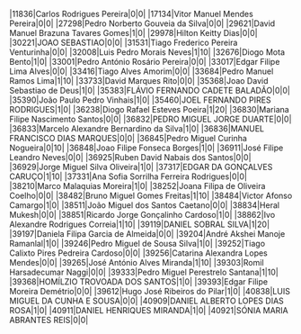 ﻿|11836|Carlos Rodrigues Pereira|0|0|
|17134|Vitor Manuel Mendes Pereira|0|0|
|27298|Pedro Norberto Gouveia da Silva|0|0|
|29621|David Manuel Brazuna Tavares Gomes|1|0|
|29978|Hilton Keitty Dias|0|0|
|30221|JOAO SEBASTIAO|0|0|
|31531|Tiago Frederico Pereira Venturinha|0|0|
|32008|Luis Pedro Morais Neves|1|10|
|32676|Diogo Mota Bento|1|0|
|33001|Pedro António Rosário Pereira|0|0|
|33017|Edgar Filipe Lima Alves|0|0|
|33416|Tiago Alves Amorim|0|0|
|33684|Pedro Manuel Ramos Lima|1|10|
|33733|David Marques Rito|0|0|
|35368|Joao David Sebastiao de Deus|1|0|
|35383|FLÁVIO FERNANDO CADETE BALADÃO|0|0|
|35390|João Paulo Pedro Vinhais|1|0|
|35460|JOEL FERNANDO PIRES RODRIGUES|1|0|
|36238|Diogo Rafael Esteves Poeira|1|20|
|36830|Mariana Filipe Nascimento Santos|0|0|
|36832|PEDRO MIGUEL JORGE DUARTE|0|0|
|36833|Marcelo Alexandre Bernardino da Silva|1|0|
|36836|MANUEL FRANCISCO DIAS MARQUES|0|0|
|36845|Pedro Miguel Curinha Nogueira|0|10|
|36848|Joao Filipe Fonseca Borges|1|0|
|36911|José Filipe Leandro Neves|0|0|
|36925|Ruben David Nabais dos Santos|0|0|
|36929|Jorge Miguel Silva Oliveira|1|0|
|37317|EDGAR DA GONÇALVES CARUÇO|1|10|
|37331|Ana Sofia Sorrilha Ferreira Rodrigues|0|0|
|38210|Marco Malaquias Moreira|1|0|
|38252|Joana Filipa de Oliveira Coelho|0|0|
|38482|Bruno Miguel Gomes Freitas|1|10|
|38484|Victor Afonso Camargo|1|0|
|38511|João Miguel dos Santos Caetano|0|0|
|38834|Heral Mukesh|0|0|
|38851|Ricardo Jorge Gonçalinho Cardoso|1|0|
|38862|Ivo Alexandre Rodrigues Correia|1|10|
|39119|DANIEL SOBRAL SILVA|1|20|
|39197|Daniela Filipa Garcia de Almeida|0|0|
|39204|André Akshei Manoje Ramanlal|1|0|
|39246|Pedro Miguel de Sousa Silva|1|0|
|39252|Tiago Calixto Pires Pedreira Cardoso|0|0|
|39256|Catarina Alexandra Lopes Mendes|0|0|
|39265|José António Alves Miranda|1|10|
|39303|Romil Harsadecumar Naggi|0|0|
|39333|Pedro Miguel Perestrelo Santana|1|10|
|39368|HOMÍLZIO TROVOADA DOS SANTOS|1|0|
|39393|Edgar Filipe Moreira Demétrio|0|0|
|39612|Hugo José Ribeiros do Pilar|1|0|
|40838|LUIS MIGUEL DA CUNHA E SOUSA|0|0|
|40909|DANIEL ALBERTO LOPES DIAS ROSA|1|0|
|40911|DANIEL HENRIQUES MIRANDA|1|0|
|40921|SÓNIA MARIA ABRANTES REIS|0|0|
